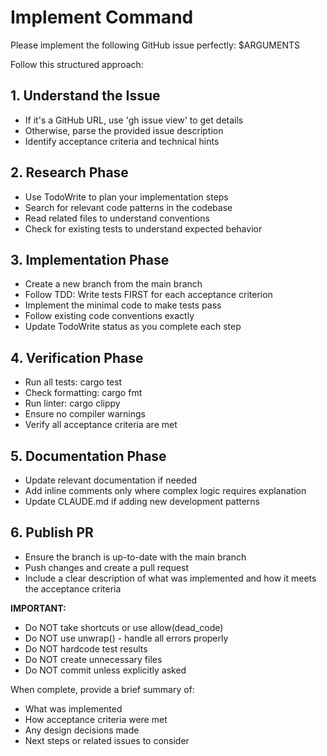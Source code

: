 # Implement Command

Please implement the following GitHub issue perfectly: $ARGUMENTS

Follow this structured approach:

## 1. **Understand the Issue**
   - If it's a GitHub URL, use 'gh issue view' to get details
   - Otherwise, parse the provided issue description
   - Identify acceptance criteria and technical hints

## 2. **Research Phase**
   - Use TodoWrite to plan your implementation steps
   - Search for relevant code patterns in the codebase
   - Read related files to understand conventions
   - Check for existing tests to understand expected behavior

## 3. **Implementation Phase**
   - Create a new branch from the main branch
   - Follow TDD: Write tests FIRST for each acceptance criterion
   - Implement the minimal code to make tests pass
   - Follow existing code conventions exactly
   - Update TodoWrite status as you complete each step

## 4. **Verification Phase**
   - Run all tests: cargo test
   - Check formatting: cargo fmt
   - Run linter: cargo clippy
   - Ensure no compiler warnings
   - Verify all acceptance criteria are met

## 5. **Documentation Phase**
   - Update relevant documentation if needed
   - Add inline comments only where complex logic requires explanation
   - Update CLAUDE.md if adding new development patterns

## 6. **Publish PR**
   - Ensure the branch is up-to-date with the main branch
   - Push changes and create a pull request
   - Include a clear description of what was implemented and how it meets the acceptance criteria

**IMPORTANT:**
- Do NOT take shortcuts or use allow(dead_code)
- Do NOT use unwrap() - handle all errors properly
- Do NOT hardcode test results
- Do NOT create unnecessary files
- Do NOT commit unless explicitly asked

When complete, provide a brief summary of:
- What was implemented
- How acceptance criteria were met
- Any design decisions made
- Next steps or related issues to consider
